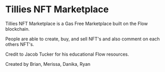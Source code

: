 # Tillies NFT Marketplace

Tillies NFT Marketplace is a Gas Free Marketplace built on the Flow blockchain. 

People are able to create, buy, and sell NFT's and also comment on each others NFT's. 

Credit to Jacob Tucker for his educational Flow resources. 

Created by Brian, Merissa, Danika, Ryan
